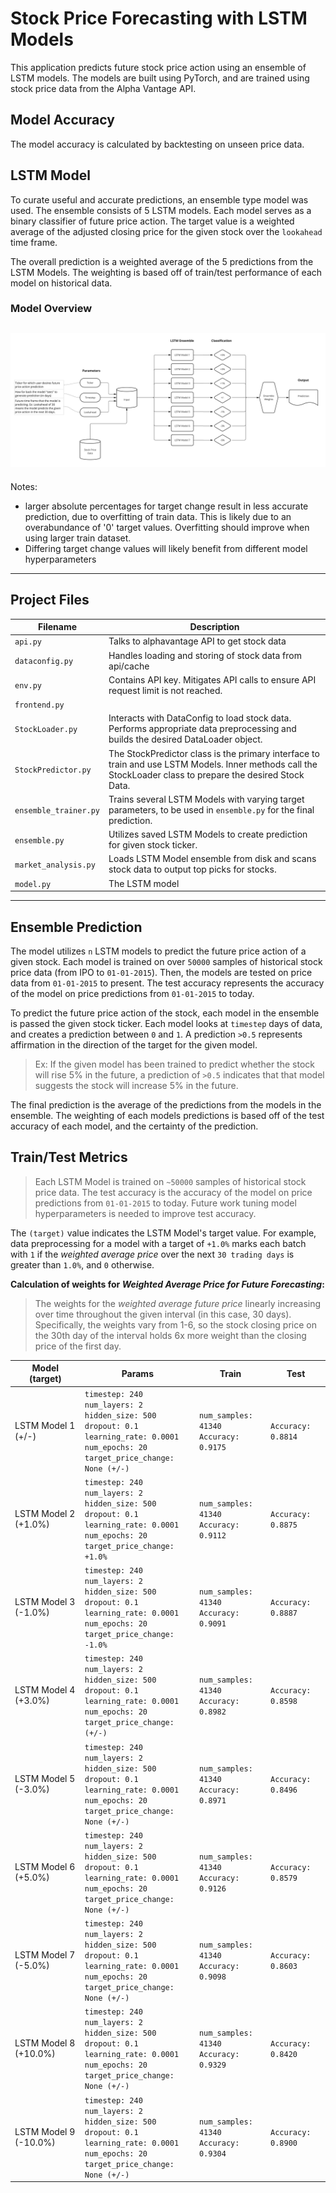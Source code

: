 
# Stock Price Forecasting with LSTM Models
This application predicts future stock price action using an ensemble of LSTM models. The models are built using PyTorch, and are trained using stock price data from the Alpha Vantage API. 

## Model Accuracy
The model accuracy is calculated by backtesting on unseen price data. 


## LSTM Model

To curate useful and accurate predictions, an ensemble type model was used. The ensemble consists of 5 LSTM models. Each model serves as a binary classifier of future price action. The target value is a weighted average of the adjusted closing price for the given stock over the `lookahead` time frame. 

The overall prediction is a weighted average of the 5 predictions from the LSTM Models. The weighting is based off of train/test performance of each model on historical data. 

### Model Overview
![](code/assets/Flowchart-2.jpg)
---
Notes:
- larger absolute percentages for target change result in less accurate prediction, due to overfitting of train data. This is likely due to an overabundance of '0' target values. Overfitting should improve when using larger train dataset.
- Differing target change values will likely benefit from different model hyperparameters
---
## Project Files

| Filename              | Description                                                                                                                                                 |
|-----------------------|-------------------------------------------------------------------------------------------------------------------------------------------------------------|
| `api.py`              | Talks to alphavantage API to get stock data                                                                                                                 |
| `dataconfig.py`       | Handles loading and storing of stock data from api/cache                                                                                                    |
| `env.py`              | Contains API key. Mitigates API calls to ensure API request limit is not reached.                                                                           |
| `frontend.py`         |                                                                                                                                                             |
| `StockLoader.py`      | Interacts with DataConfig to load stock data. Performs appropriate data preprocessing and builds the desired DataLoader object.                             |
| `StockPredictor.py`   | The StockPredictor class is the primary interface to train and use LSTM Models. Inner methods call the StockLoader class to prepare the desired Stock Data. |
| `ensemble_trainer.py` | Trains several LSTM Models with varying target parameters, to be used in `ensemble.py` for the final prediction.                                            |
| `ensemble.py`         | Utilizes saved LSTM Models to create prediction for given stock ticker.                                                                                     |
| `market_analysis.py`  | Loads LSTM Model ensemble from disk and scans stock data to output top picks for stocks.                                                                    |
| `model.py`            | The LSTM model                                                                                                                                              |
---
## Ensemble Prediction

The model utilizes `n` LSTM models to predict the future price action of a given stock. Each model is trained on over `50000` samples of historical stock price data (from IPO to `01-01-2015`). Then, the models are tested on price data from `01-01-2015` to present. The test accuracy represents the accuracy of the model on price predictions from `01-01-2015` to today. 

To predict the future price action of the stock, each model in the ensemble is passed the given stock ticker. Each model looks at `timestep` days of data, and creates a prediction between `0` and `1`. A prediction `>0.5` represents affirmation in the direction of the target for the given model. 
>Ex: If the given model has been trained to predict whether the stock will rise 5% in the future, a prediction of `>0.5` indicates that that model suggests the stock will increase 5% in the future.

The final prediction is the average of the predictions from the models in the ensemble. The weighting of each models predictions is based off of the test accuracy of each model, and the certainty of the prediction. 

## Train/Test Metrics 
> Each LSTM Model is trained on `~50000` samples of historical stock price data. The test accuracy is the accuracy of the model on price predictions from `01-01-2015` to today.
> Future work tuning model hyperparameters is needed to improve test accuracy. 

The `(target)` value indicates the LSTM Model's target value. For example, data preprocessing for a model with a target of `+1.0%` marks each batch with `1` if the _weighted average price_ over the next `30 trading days` is greater than `1.0%`, and `0` otherwise.

**Calculation of weights for _Weighted Average Price for Future Forecasting_:**
>  The weights for the _weighted average future price_ linearly increasing over time throughout the given interval (in this case, 30 days). Specifically, the weights vary from 1-6, so the stock closing price on the 30th day of the interval holds 6x more weight than the closing price of the first day. 

| Model (target)        | Params                                                                                                                                                               | Train                                       | Test               |
|-----------------------|----------------------------------------------------------------------------------------------------------------------------------------------------------------------|---------------------------------------------|--------------------|
| LSTM Model 1 (+/-)    | `timestep: 240`<br/>`num_layers: 2`<br/>`hidden_size: 500`<br/>`dropout: 0.1`<br/>`learning_rate: 0.0001`<br/>`num_epochs: 20`<br/>`target_price_change: None (+/-)` | `num_samples: 41340`<br/>`Accuracy: 0.9175` | `Accuracy: 0.8814` |
| LSTM Model 2 (+1.0%)  | `timestep: 240`<br/>`num_layers: 2`<br/>`hidden_size: 500`<br/>`dropout: 0.1`<br/>`learning_rate: 0.0001`<br/>`num_epochs: 20`<br/>`target_price_change: +1.0%`      | `num_samples: 41340`<br/>`Accuracy: 0.9112` | `Accuracy: 0.8875` |
| LSTM Model 3 (-1.0%)  | `timestep: 240`<br/>`num_layers: 2`<br/>`hidden_size: 500`<br/>`dropout: 0.1`<br/>`learning_rate: 0.0001`<br/>`num_epochs: 20`<br/>`target_price_change: -1.0%`      | `num_samples: 41340`<br/>`Accuracy: 0.9091` | `Accuracy: 0.8887` |
| LSTM Model 4 (+3.0%)  | `timestep: 240`<br/>`num_layers: 2`<br/>`hidden_size: 500`<br/>`dropout: 0.1`<br/>`learning_rate: 0.0001`<br/>`num_epochs: 20`<br/>`target_price_change: (+/-)`      | `num_samples: 41340`<br/>`Accuracy: 0.8982` | `Accuracy: 0.8598` |
| LSTM Model 5 (-3.0%)  | `timestep: 240`<br/>`num_layers: 2`<br/>`hidden_size: 500`<br/>`dropout: 0.1`<br/>`learning_rate: 0.0001`<br/>`num_epochs: 20`<br/>`target_price_change: None (+/-)` | `num_samples: 41340`<br/>`Accuracy: 0.8971` | `Accuracy: 0.8496` |
| LSTM Model 6 (+5.0%)  | `timestep: 240`<br/>`num_layers: 2`<br/>`hidden_size: 500`<br/>`dropout: 0.1`<br/>`learning_rate: 0.0001`<br/>`num_epochs: 20`<br/>`target_price_change: None (+/-)` | `num_samples: 41340`<br/>`Accuracy: 0.9126` | `Accuracy: 0.8579` |
| LSTM Model 7 (-5.0%)  | `timestep: 240`<br/>`num_layers: 2`<br/>`hidden_size: 500`<br/>`dropout: 0.1`<br/>`learning_rate: 0.0001`<br/>`num_epochs: 20`<br/>`target_price_change: None (+/-)` | `num_samples: 41340`<br/>`Accuracy: 0.9098` | `Accuracy: 0.8603` |
| LSTM Model 8 (+10.0%) | `timestep: 240`<br/>`num_layers: 2`<br/>`hidden_size: 500`<br/>`dropout: 0.1`<br/>`learning_rate: 0.0001`<br/>`num_epochs: 20`<br/>`target_price_change: None (+/-)` | `num_samples: 41340`<br/>`Accuracy: 0.9329` | `Accuracy: 0.8420` |
| LSTM Model 9 (-10.0%) | `timestep: 240`<br/>`num_layers: 2`<br/>`hidden_size: 500`<br/>`dropout: 0.1`<br/>`learning_rate: 0.0001`<br/>`num_epochs: 20`<br/>`target_price_change: None (+/-)` | `num_samples: 41340`<br/>`Accuracy: 0.9304` | `Accuracy: 0.8900` |

